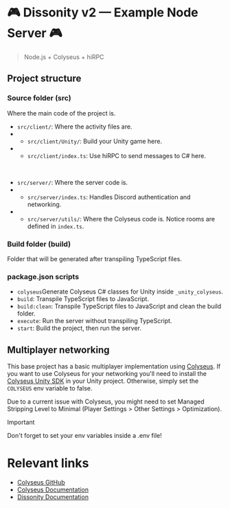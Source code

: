 # 🎮 Dissonity v2 —  Example Node Server 🎮

>  Node.js + Colyseus + hiRPC

## Project structure

### Source folder (src)

Where the main code of the project is.

- `src/client/`: Where the activity files are.
- - `src/client/Unity/`: Build your Unity game here.
- - `src/client/index.ts`: Use hiRPC to send messages to C# here.

<br>

- `src/server/`: Where the server code is.
- - `src/server/index.ts`: Handles Discord authentication and networking.
- - `src/server/utils/`: Where the Colyseus code is. Notice rooms are defined in `index.ts`.


### Build folder (build)

Folder that will be generated after transpiling TypeScript files.

### package.json scripts
- `colyseus`Generate Colyseus C# classes for Unity inside `_unity_colyseus`.
- `build`: Transpile TypeScript files to JavaScript.
- `build:clean`: Transpile TypeScript files to JavaScript and clean the build folder.
- `execute`: Run the server without transpiling TypeScript.
- `start`: Build the project, then run the server.

## Multiplayer networking

This base project has a basic multiplayer implementation using [Colyseus](https://colyseus.io). If you want to use Colyseus for your networking you'll need to install the [Colyseus Unity SDK](https://docs.colyseus.io/getting-started/unity-sdk/) in your Unity project. Otherwise, simply set the `COLYSEUS` env variable to false.

Due to a current issue with Colyseus, you might need to set Managed Stripping Level to Minimal (Player Settings > Other Settings > Optimization).


> [!IMPORTANT]  
> Don't forget to set your env variables inside a .env file!

# Relevant links

- [Colyseus GitHub](https://github.com/colyseus/colyseus)
- [Colyseus Documentation](https://docs.colyseus.io)
- [Dissonity Documentation](https://dissonity.dev)